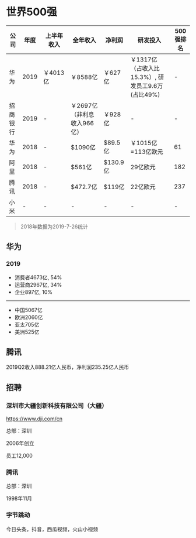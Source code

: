 # 世界500强

公司 | 年度 | 上半年收入 | 全年收入 | 净利润 | 研发投入 | 500强排名
--- | --- | --- | --- | --- | --- | ---
华为 | 2019 | ￥4013亿 | ￥8588亿 | ￥627亿 | ￥1317亿（占收入比15.3%）, 研发员工9.6万(占比49%) | -
招商银行 | 2019 | - | ￥2697亿（非利息收入966亿） | ￥928亿 | - | -
华为 | 2018 | - | $1090亿 | $89.5亿 | ￥1015亿=113亿欧元 | 61
阿里 | 2018 | - | $561亿 | $130.9亿 | 29亿欧元 | 182
腾讯 | 2018 | - | $472.7亿 | $119亿 | 22亿欧元 | 237
小米 | - | - | - | - | - | -

> 2018年数据为2019-7-26统计

## 华为

### 2019

- 消费者4673亿, 54%
- 运营商2967亿, 34%
- 企业897亿, 10%

---

- 中国5067亿
- 欧洲2060亿
- 亚太705亿
- 美洲525亿


## 腾讯

2019Q2收入888.21亿人民币，净利润235.25亿人民币


## 招聘

### 深圳市大疆创新科技有限公司（大疆）

<https://www.dji.com/cn>

总部：深圳

2006年创立

员工12,000

### 腾讯

总部：深圳

1998年11月

### 字节跳动

今日头条，抖音，西瓜视频，火山小视频
